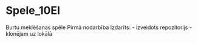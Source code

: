 # Spele_10EI
Burtu meklēšanas spēle
Pirmā nodarbība
Izdarīts:
    - izveidots repozitorijs
    - klonējam uz lokālā
